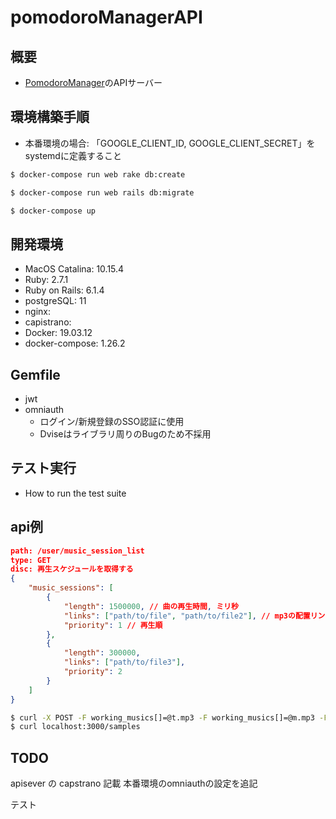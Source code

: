 # pomodoroManagerAPI
## 概要
- [PomodoroManager]()のAPIサーバー

## 環境構築手順

* 本番環境の場合: 「GOOGLE_CLIENT_ID, GOOGLE_CLIENT_SECRET」をsystemdに定義すること

```bash
$ docker-compose run web rake db:create

$ docker-compose run web rails db:migrate

$ docker-compose up
```

## 開発環境
* MacOS Catalina: 10.15.4
* Ruby: 2.7.1
* Ruby on Rails: 6.1.4
* postgreSQL: 11
* nginx: 
* capistrano: 
* Docker: 19.03.12
* docker-compose: 1.26.2

## Gemfile
* jwt
* omniauth
    * ログイン/新規登録のSSO認証に使用
    * Dviseはライブラリ周りのBugのため不採用

## テスト実行
* How to run the test suite

## api例

```json
path: /user/music_session_list
type: GET
disc: 再生スケジュールを取得する
{
    "music_sessions": [
        {
            "length": 1500000, // 曲の再生時間, ミリ秒
            "links": ["path/to/file", "path/to/file2"], // mp3の配置リンク
            "priority": 1 // 再生順
        },
        {
            "length": 300000,
            "links": ["path/to/file3"],
            "priority": 2
        }
    ]
}
```
```sh
$ curl -X POST -F working_musics[]=@t.mp3 -F working_musics[]=@m.mp3 -F resting_musics[]=@m.mp3 -F lengths[]=1 -F lengths[]=2 localhost:3000/samples
$ curl localhost:3000/samples
```

## TODO
apisever の capstrano 記載
本番環境のomniauthの設定を追記

テスト